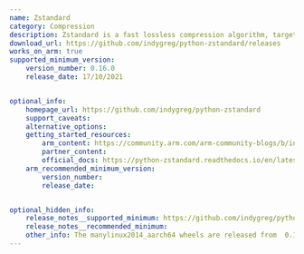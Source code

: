 ```yaml
---
name: Zstandard
category: Compression
description: Zstandard is a fast lossless compression algorithm, targeting real-time compression scenarios at zlib-level and better compression ratios.
download_url: https://github.com/indygreg/python-zstandard/releases
works_on_arm: true
supported_minimum_version:
    version_number: 0.16.0
    release_date: 17/10/2021


optional_info:
    homepage_url: https://github.com/indygreg/python-zstandard
    support_caveats:
    alternative_options:
    getting_started_resources:
        arm_content: https://community.arm.com/arm-community-blogs/b/infrastructure-solutions-blog/posts/comparing-data-compression-algorithm-performance-on-aws-graviton2-342166113
        partner_content:
        official_docs: https://python-zstandard.readthedocs.io/en/latest/
    arm_recommended_minimum_version:
        version_number: 
        release_date: 


optional_hidden_info:
    release_notes__supported_minimum: https://github.com/indygreg/python-zstandard/releases/tag/0.16.0
    release_notes__recommended_minimum:
    other_info: The manylinux2014_aarch64 wheels are released from  0.16.0 version.
---
```

